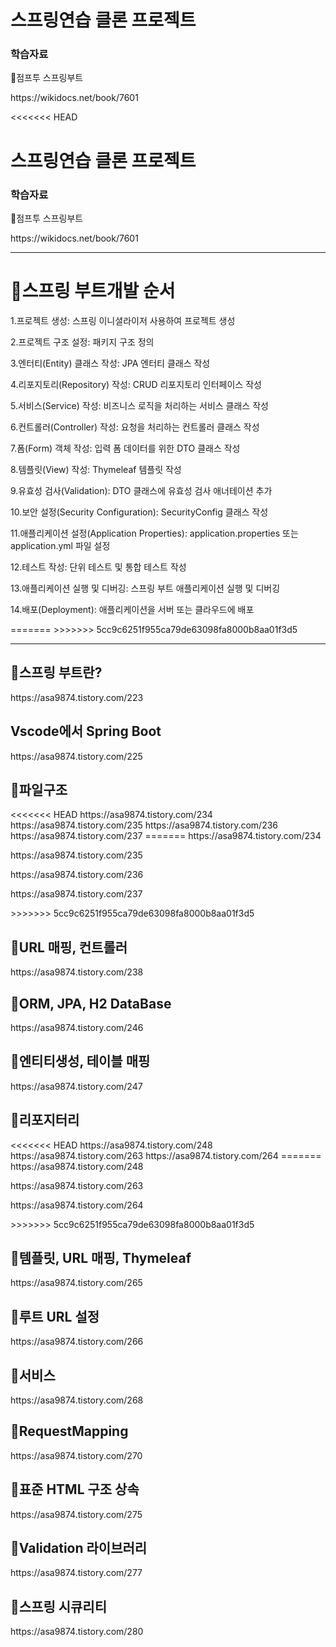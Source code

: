 <h1>스프링연습 클론 프로젝트</h1>
<h3>학습자료</h3>
<p>🍕점프투 스프링부트</p>
<p>https://wikidocs.net/book/7601</p>
<<<<<<< HEAD
<h1>스프링연습 클론 프로젝트</h1>
<h3>학습자료</h3>
<p>🍕점프투 스프링부트</p>
<p>https://wikidocs.net/book/7601</p>
<hr>
<h1>🍃스프링 부트개발 순서</h1>
<p>1.프로젝트 생성: 스프링 이니셜라이저 사용하여 프로젝트 생성</p>
<p>2.프로젝트 구조 설정: 패키지 구조 정의</p>
<p>3.엔터티(Entity) 클래스 작성: JPA 엔터티 클래스 작성</p>
<p>4.리포지토리(Repository) 작성: CRUD 리포지토리 인터페이스 작성</p>
<p>5.서비스(Service) 작성: 비즈니스 로직을 처리하는 서비스 클래스 작성</p>
<p>6.컨트롤러(Controller) 작성: 요청을 처리하는 컨트롤러 클래스 작성</p>
<p>7.폼(Form) 객체 작성: 입력 폼 데이터를 위한 DTO 클래스 작성</p>
<p>8.템플릿(View) 작성: Thymeleaf 템플릿 작성</p>
<p>9.유효성 검사(Validation): DTO 클래스에 유효성 검사 애너테이션 추가</p>
<p>10.보안 설정(Security Configuration): SecurityConfig 클래스 작성</p>
<p>11.애플리케이션 설정(Application Properties): application.properties 또는 application.yml 파일 설정</p>
<p>12.테스트 작성: 단위 테스트 및 통합 테스트 작성</p>
<p>13.애플리케이션 실행 및 디버깅: 스프링 부트 애플리케이션 실행 및 디버깅</p>
<p>14.배포(Deployment): 애플리케이션을 서버 또는 클라우드에 배포</p>
=======
>>>>>>> 5cc9c6251f955ca79de63098fa8000b8aa01f3d5
<hr>
<h2>🍃스프링 부트란?</h2>
https://asa9874.tistory.com/223

<h2>Vscode에서 Spring Boot</h2>
https://asa9874.tistory.com/225

<h2>🍃파일구조</h2>
<<<<<<< HEAD
https://asa9874.tistory.com/234
https://asa9874.tistory.com/235
https://asa9874.tistory.com/236
https://asa9874.tistory.com/237
=======
https://asa9874.tistory.com/234</p>
https://asa9874.tistory.com/235</p>
https://asa9874.tistory.com/236</p>
https://asa9874.tistory.com/237</p>
>>>>>>> 5cc9c6251f955ca79de63098fa8000b8aa01f3d5


<h2>🍃URL 매핑, 컨트롤러</h2>
https://asa9874.tistory.com/238


<h2>🍃ORM, JPA, H2 DataBase</h2>
https://asa9874.tistory.com/246

<h2>🍃엔티티생성, 테이블 매핑</h2>
https://asa9874.tistory.com/247

<h2>🍃리포지터리</h2>
<<<<<<< HEAD
https://asa9874.tistory.com/248
https://asa9874.tistory.com/263
https://asa9874.tistory.com/264
=======
https://asa9874.tistory.com/248</p>
https://asa9874.tistory.com/263</p>
https://asa9874.tistory.com/264</p>
>>>>>>> 5cc9c6251f955ca79de63098fa8000b8aa01f3d5


<h2>🍃템플릿, URL 매핑, Thymeleaf</h2>
https://asa9874.tistory.com/265

<h2>🍃루트 URL 설정</h2>
https://asa9874.tistory.com/266

<h2>🍃서비스</h2>
https://asa9874.tistory.com/268


<h2>🍃RequestMapping</h2>
https://asa9874.tistory.com/270

<h2>🍃표준 HTML 구조 상속</h2>
https://asa9874.tistory.com/275

<h2>🍃Validation 라이브러리</h2>
https://asa9874.tistory.com/277

<h2>🍃스프링 시큐리티</h2>
https://asa9874.tistory.com/280
